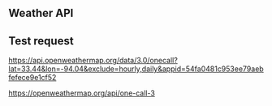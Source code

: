 ## Weather API

## Test request

https://api.openweathermap.org/data/3.0/onecall?lat=33.44&lon=-94.04&exclude=hourly,daily&appid=54fa0481c953ee79aebfefece9e1cf52

https://openweathermap.org/api/one-call-3
